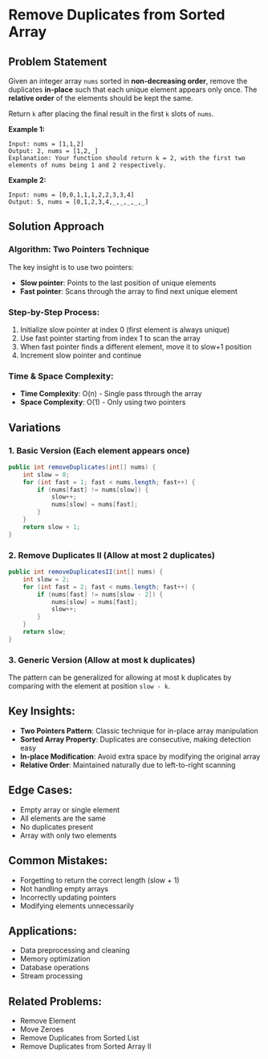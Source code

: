 # Remove Duplicates from Sorted Array

## Problem Statement
Given an integer array `nums` sorted in **non-decreasing order**, remove the duplicates **in-place** such that each unique element appears only once. The **relative order** of the elements should be kept the same.

Return `k` after placing the final result in the first `k` slots of `nums`.

**Example 1:**
```
Input: nums = [1,1,2]
Output: 2, nums = [1,2,_]
Explanation: Your function should return k = 2, with the first two elements of nums being 1 and 2 respectively.
```

**Example 2:**
```
Input: nums = [0,0,1,1,1,2,2,3,3,4]
Output: 5, nums = [0,1,2,3,4,_,_,_,_,_]
```

## Solution Approach

### Algorithm: Two Pointers Technique
The key insight is to use two pointers:
- **Slow pointer**: Points to the last position of unique elements
- **Fast pointer**: Scans through the array to find next unique element

### Step-by-Step Process:
1. Initialize slow pointer at index 0 (first element is always unique)
2. Use fast pointer starting from index 1 to scan the array
3. When fast pointer finds a different element, move it to slow+1 position
4. Increment slow pointer and continue

### Time & Space Complexity:
- **Time Complexity**: O(n) - Single pass through the array
- **Space Complexity**: O(1) - Only using two pointers

## Variations

### 1. Basic Version (Each element appears once)
```java
public int removeDuplicates(int[] nums) {
    int slow = 0;
    for (int fast = 1; fast < nums.length; fast++) {
        if (nums[fast] != nums[slow]) {
            slow++;
            nums[slow] = nums[fast];
        }
    }
    return slow + 1;
}
```

### 2. Remove Duplicates II (Allow at most 2 duplicates)
```java
public int removeDuplicatesII(int[] nums) {
    int slow = 2;
    for (int fast = 2; fast < nums.length; fast++) {
        if (nums[fast] != nums[slow - 2]) {
            nums[slow] = nums[fast];
            slow++;
        }
    }
    return slow;
}
```

### 3. Generic Version (Allow at most k duplicates)
The pattern can be generalized for allowing at most k duplicates by comparing with the element at position `slow - k`.

## Key Insights:
- **Two Pointers Pattern**: Classic technique for in-place array manipulation
- **Sorted Array Property**: Duplicates are consecutive, making detection easy
- **In-place Modification**: Avoid extra space by modifying the original array
- **Relative Order**: Maintained naturally due to left-to-right scanning

## Edge Cases:
- Empty array or single element
- All elements are the same
- No duplicates present
- Array with only two elements

## Common Mistakes:
- Forgetting to return the correct length (slow + 1)
- Not handling empty arrays
- Incorrectly updating pointers
- Modifying elements unnecessarily

## Applications:
- Data preprocessing and cleaning
- Memory optimization
- Database operations
- Stream processing

## Related Problems:
- Remove Element
- Move Zeroes
- Remove Duplicates from Sorted List
- Remove Duplicates from Sorted Array II 